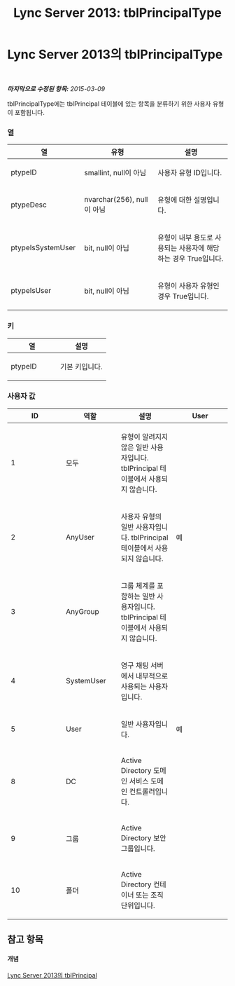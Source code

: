 ﻿---
title: 'Lync Server 2013: tblPrincipalType'
TOCTitle: tblPrincipalType
ms:assetid: 32e1c1d6-80f4-4624-bf4e-b4c77d3982fa
ms:mtpsurl: https://technet.microsoft.com/ko-kr/library/Gg558633(v=OCS.15)
ms:contentKeyID: 49303239
ms.date: 08/10/2015
mtps_version: v=OCS.15
ms.translationtype: HT
---

# Lync Server 2013의 tblPrincipalType

 

_**마지막으로 수정된 항목:** 2015-03-09_

tblPrincipalType에는 tblPrincipal 테이블에 있는 항목을 분류하기 위한 사용자 유형이 포함됩니다.

### 열

<table>
<colgroup>
<col style="width: 33%" />
<col style="width: 33%" />
<col style="width: 33%" />
</colgroup>
<thead>
<tr class="header">
<th>열</th>
<th>유형</th>
<th>설명</th>
</tr>
</thead>
<tbody>
<tr class="odd">
<td><p>ptypeID</p></td>
<td><p>smallint, null이 아님</p></td>
<td><p>사용자 유형 ID입니다.</p></td>
</tr>
<tr class="even">
<td><p>ptypeDesc</p></td>
<td><p>nvarchar(256), null이 아님</p></td>
<td><p>유형에 대한 설명입니다.</p></td>
</tr>
<tr class="odd">
<td><p>ptypeIsSystemUser</p></td>
<td><p>bit, null이 아님</p></td>
<td><p>유형이 내부 용도로 사용되는 사용자에 해당하는 경우 True입니다.</p></td>
</tr>
<tr class="even">
<td><p>ptypeIsUser</p></td>
<td><p>bit, null이 아님</p></td>
<td><p>유형이 사용자 유형인 경우 True입니다.</p></td>
</tr>
</tbody>
</table>


### 키

<table>
<colgroup>
<col style="width: 50%" />
<col style="width: 50%" />
</colgroup>
<thead>
<tr class="header">
<th>열</th>
<th>설명</th>
</tr>
</thead>
<tbody>
<tr class="odd">
<td><p>ptypeID</p></td>
<td><p>기본 키입니다.</p></td>
</tr>
</tbody>
</table>


### 사용자 값

<table>
<colgroup>
<col style="width: 25%" />
<col style="width: 25%" />
<col style="width: 25%" />
<col style="width: 25%" />
</colgroup>
<thead>
<tr class="header">
<th>ID</th>
<th>역할</th>
<th>설명</th>
<th>User</th>
</tr>
</thead>
<tbody>
<tr class="odd">
<td><p>1</p></td>
<td><p>모두</p></td>
<td><p>유형이 알려지지 않은 일반 사용자입니다. tblPrincipal 테이블에서 사용되지 않습니다.</p></td>
<td><p></p></td>
</tr>
<tr class="even">
<td><p>2</p></td>
<td><p>AnyUser</p></td>
<td><p>사용자 유형의 일반 사용자입니다. tblPrincipal 테이블에서 사용되지 않습니다.</p></td>
<td><p>예</p></td>
</tr>
<tr class="odd">
<td><p>3</p></td>
<td><p>AnyGroup</p></td>
<td><p>그룹 체계를 포함하는 일반 사용자입니다. tblPrincipal 테이블에서 사용되지 않습니다.</p></td>
<td><p></p></td>
</tr>
<tr class="even">
<td><p>4</p></td>
<td><p>SystemUser</p></td>
<td><p>영구 채팅 서버에서 내부적으로 사용되는 사용자입니다.</p></td>
<td><p></p></td>
</tr>
<tr class="odd">
<td><p>5</p></td>
<td><p>User</p></td>
<td><p>일반 사용자입니다.</p></td>
<td><p>예</p></td>
</tr>
<tr class="even">
<td><p>8</p></td>
<td><p>DC</p></td>
<td><p>Active Directory 도메인 서비스 도메인 컨트롤러입니다.</p></td>
<td><p></p></td>
</tr>
<tr class="odd">
<td><p>9</p></td>
<td><p>그룹</p></td>
<td><p>Active Directory 보안 그룹입니다.</p></td>
<td><p></p></td>
</tr>
<tr class="even">
<td><p>10</p></td>
<td><p>폴더</p></td>
<td><p>Active Directory 컨테이너 또는 조직 단위입니다.</p></td>
<td><p></p></td>
</tr>
</tbody>
</table>


## 참고 항목

#### 개념

[Lync Server 2013의 tblPrincipal](lync-server-2013-tblprincipal.md)

